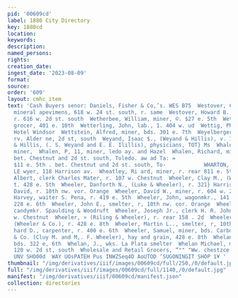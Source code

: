 ```yaml
---
pid: '00609cd'
label: 1880 City Directory
key: 1880cd
location: 
keywords: 
description: 
named_persons: 
rights: 
creation_date: 
ingest_date: '2023-08-09'
format: 
source: 
order: '609'
layout: cmhc_item
text: 'Cash Buyers senor: Daniels, Fisher & Co,’s. WES B75  Westover, Chatlea W.,
  mineral apevimens, 618 w. 24 st. south, r. same  Westover, Howard B., surveyor,
  r. 616 w. 2d st. south  Wetherbee, William, miner, ©. $27 e. 5th  Wettengel, John,
  grocer, 401 e. 10th  Wetterling, John, lab., 1. 404 w. ud  Wettig, Philip, porter
  Hotel Windsor  Wettstein, Alfred, miner, bds. 301 e. 7th  Weyelberger, John, miner,
  rv. Alder ne, 2d st, south  Weyand, Isaac $., (Weyand & Hillis), v. 140 e. oth  Weyand
  & Hillis, (. S. Weyand and E. E. Ilillis), physicians, TOT} Ms  Whalen, Phillip,
  miner,  Whalen, P, 11, miner, ledo ay. and Hazel  Whalen, Richard, miner, v, al,
  bet. Chestnut and 2d st. south, Toledo. aw ad Ta: =                                rear
  $11 e. 5th . bet. Chestnut und 2d st. south, To-            WHARTON, WILLIAM 2.
  LE wyer, 118 Harrison av.  Wheatley, Ri ard, miner, r. rear 811 e. 5th  Wheeler,
  Albert, clerk Charles Mater, r. 107 w. Chestnut  Wheeler, Clay M., (Wheeler & Co.),
  t. 428 e. Sth  Wheeler, Danforth N., (Luke & Wheeler), r. 321} Harrison av.  Wheeler,
  David, r. 10th nw. vor. Orange  Wheeler, David W., miner, r. 604 w. 2d at. south  Wheeler,
  Harvey, waiter S. Pena, r. 419 e. 5th  Wheeler, John, wagonmkr., 141 e. 5th, r.
  228 e. 6th  Wheeler, John E., smelter, r, 10th nw. cor. Orange  Wheeler, Joseph,
  candymkr. Spaulding & Woodruft  Wheeler, Joseph Jr., clerk H. R. Johnson, r. 307
  w. Chestnut  Wheeler, » (Riling & Wheeler), r. rear 158 . 2d  Wheeler, Marion M.,
  (Wheeler & Co.), r. 428 e. 8th  Wheeler, Martin L.., smelter, r, 10th nw. cor, Orange  Wheeler,
  hard D., carpenter, r. 400 e. 6th  Wheeler, Samuel, miner, bds. Carbonate House  Wheeler
  & Co. (Cluy M. and M,. F. Wheeler), hay and grain, 428 e. 8th  Whelan, Daniel, miner,
  bds. 322 e, 6th  Whelan, J., wks. La Plata smelter  Whelan Michael, miner, bds.
  120 w. 2d st, south  Wholesale and Retail Grocers, “°" "Ww. chestzce se.                           ‘AUINOILVLS
  UNV SHO00d  WAY UOsPATEH Pus INWZSeq4D AoUTOD ‘SUGONINGIT SHOP 1¥ '
thumbnail: "/img/derivatives/iiif/images/00609cd/full/250,/0/default.jpg"
full: "/img/derivatives/iiif/images/00609cd/full/1140,/0/default.jpg"
manifest: "/img/derivatives/iiif/00609cd/manifest.json"
collection: directories
---
```

